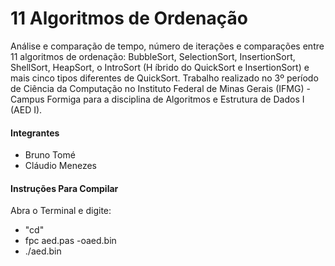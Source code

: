 # 11 Algoritmos de Ordenação

Análise e comparação de tempo, número de iterações e comparações entre 11 algoritmos de ordenação: BubbleSort, SelectionSort, InsertionSort, ShellSort, HeapSort, o IntroSort (H íbrido do QuickSort e InsertionSort) e mais cinco tipos diferentes de QuickSort. Trabalho realizado no 3º período de Ciência da Computação no Instituto Federal de Minas Gerais (IFMG) - Campus Formiga para a disciplina de Algoritmos e Estrutura de Dados I (AED I).


#### Integrantes
- Bruno Tomé
- Cláudio Menezes

#### Instruções Para Compilar

Abra o Terminal e digite:
- "cd<DIRETORIO>"
- fpc aed.pas -oaed.bin
- ./aed.bin